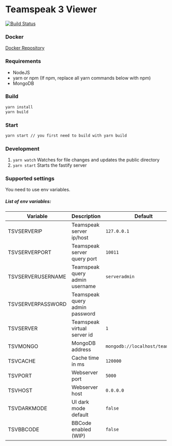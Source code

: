 # Teamspeak 3 Viewer

[![Build Status](https://travis-ci.org/TheNoim/ts3viewer.svg?branch=master)](https://travis-ci.org/TheNoim/ts3viewer)

### Docker
[Docker Repository](https://hub.docker.com/r/3003/tsviewer/)

### Requirements
- NodeJS
- yarn or npm (If npm, replace all yarn commands below with npm)
- MongoDB

### Build
```bash
yarn install
yarn build
```

### Start
```bash
yarn start // you first need to build with yarn build
```

### Development
1. `yarn watch` Watches for file changes and updates the public directory
2. `yarn start` Starts the fastify server

### Supported settings
You need to use env variables.

##### List of env variables:
| Variable         | Description                    | Default                         | Example                          |
|------------------|--------------------------------|---------------------------------|----------------------------------|
|TSVSERVERIP       | Teamspeak server ip/host       | `127.0.0.1`                     | `myserver.com`                   |
|TSVSERVERPORT     | Teamspeak server query port    | `10011`                         | `10011`                          |
|TSVSERVERUSERNAME | Teamspeak query admin username | `serveradmin`                   | `serveradmin`                    |
|TSVSERVERPASSWORD | Teamspeak query admin password |                                 | `mypassword`                     |
|TSVSERVER         | Teamspeak virtual server id    | `1`                             | `1`                              |
|TSVMONGO          | MongoDB address                | `mongodb://localhost/teamspeak` | `mongodb://172.17.0.6/teamspeak` |
|TSVCACHE          | Cache time in ms               | `120000`                        | `2000`                           |
|TSVPORT           | Webserver port                 | `5000`                          | `8080`                           |
|TSVHOST           | Webserver host                 | `0.0.0.0`                       | `127.0.0.1`                      |
|TSVDARKMODE       | UI dark mode default           | `false`                         | `true`                           |
|TSVBBCODE         | BBCode enabled (WIP)           | `false `                        | `true`                           |
 